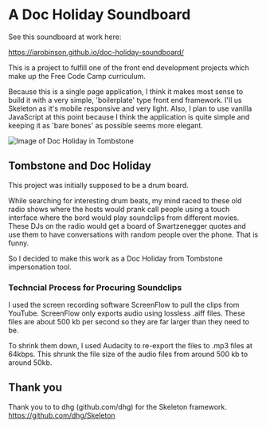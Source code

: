 # A Doc Holiday Soundboard

See this soundboard at work here:

https://iarobinson.github.io/doc-holiday-soundboard/

This is a project to fulfill one of the front end development projects which make up the Free Code Camp curriculum.

Because this is a single page application, I think it makes most sense to build it with a very simple, 'boilerplate' type front end framework. I'll us Skeleton as it's mobile responsive and very light. Also, I plan to use vanilla JavaScript at this point because I think the application is quite simple and keeping it as 'bare bones' as possible seems more elegant.

![Image of Doc Holiday in Tombstone](https://github.com/iarobinson/drumMachine/blob/master/library/image/docHolidaySoundBoard.jpg)

## Tombstone and Doc Holiday

This project was initially supposed to be a drum board.

While searching for interesting drum beats, my mind raced to these old radio shows where the hosts would prank call people using a touch interface where the bord would play soundclips from different movies. These DJs on the radio would get a board of Swartzenegger quotes and use them to have conversations with random people over the phone. That is funny.

So I decided to make this work as a Doc Holiday from Tombstone impersonation tool.

### Techncial Process for Procuring Soundclips

I used the screen recording software ScreenFlow to pull the clips from YouTube. ScreenFlow only exports audio using lossless .aiff files. These files are about 500 kb per second so they are far larger than they need to be.

To shrink them down, I used Audacity to re-export the files to .mp3 files at 64kbps. This shrunk the file size of the audio files from around 500 kb to around 50kb.

## Thank you

Thank you to to dhg (github.com/dhg) for the Skeleton framework.
https://github.com/dhg/Skeleton